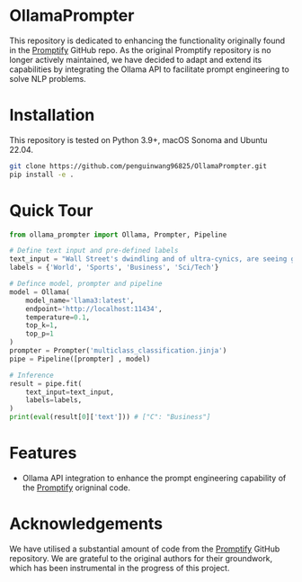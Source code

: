 # OllamaPrompter

This repository is dedicated to enhancing the functionality originally found in the [Promptify](https://github.com/promptslab/Promptify) GitHub repo. As the original Promptify repository is no longer actively maintained, we have decided to adapt and extend its capabilities by integrating the Ollama API to facilitate prompt engineering to solve NLP problems.

# Installation

This repository is tested on Python 3.9+, macOS Sonoma and Ubuntu 22.04.

```bash
git clone https://github.com/penguinwang96825/OllamaPrompter.git
pip install -e .
```

# Quick Tour

```python
from ollama_prompter import Ollama, Prompter, Pipeline

# Define text input and pre-defined labels
text_input = "Wall Street's dwindling and of ultra-cynics, are seeing green again."
labels = {'World', 'Sports', 'Business', 'Sci/Tech'}

# Defince model, prompter and pipeline
model = Ollama(
    model_name='llama3:latest', 
    endpoint='http://localhost:11434', 
    temperature=0.1, 
    top_k=1, 
    top_p=1
)
prompter = Prompter('multiclass_classification.jinja')
pipe = Pipeline([prompter] , model)

# Inference
result = pipe.fit(
    text_input=text_input, 
    labels=labels, 
)
print(eval(result[0]['text'])) # ["C": "Business"]
```

# Features

 -  Ollama API integration to enhance the prompt engineering capability of the [Promptify](https://github.com/promptslab/Promptify) origninal code.

# Acknowledgements

We have utilised a substantial amount of code from the [Promptify](https://github.com/promptslab/Promptify) GitHub repository. We are grateful to the original authors for their groundwork, which has been instrumental in the progress of this project.